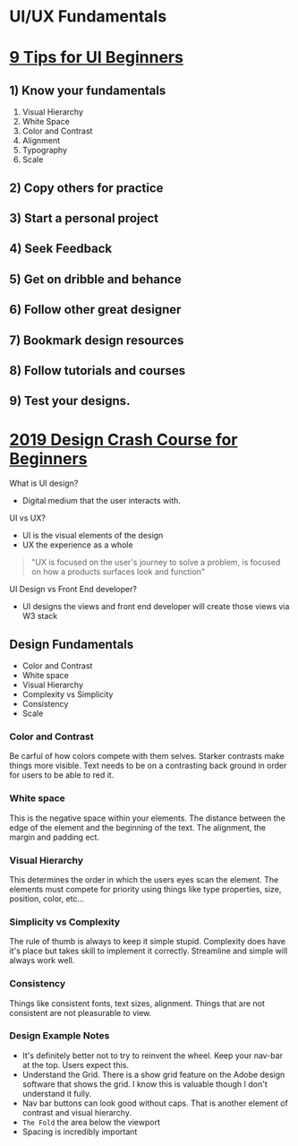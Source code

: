 # UI/UX Fundamentals

# [9 Tips for UI Beginners](https://www.youtube.com/watch?v=_J1Le-4aXhE)

## 1) Know your fundamentals

1. Visual Hierarchy
2. White Space
3. Color and Contrast
4. Alignment
5. Typography
6. Scale

## 2) Copy others for practice

## 3) Start a personal project

## 4) Seek Feedback

## 5) Get on dribble and behance

## 6) Follow other great designer

## 7) Bookmark design resources

## 8) Follow tutorials and courses

## 9) Test your designs.

# [2019 Design Crash Course for Beginners](https://www.youtube.com/watch?v=_Hp_dI0DzY4)

What is UI design?

-   Digital medium that the user interacts with.

UI vs UX?

-   UI is the visual elements of the design
-   UX the experience as a whole

> "UX is focused on the user's journey to solve a problem, is focused on how a products surfaces look and function"

UI Design vs Front End developer?

-   UI designs the views and front end developer will create those views via W3 stack

## Design Fundamentals

-   Color and Contrast
-   White space
-   Visual Hierarchy
-   Complexity vs Simplicity
-   Consistency
-   Scale

### Color and Contrast

Be carful of how colors compete with them selves. Starker contrasts make things more visible. Text needs to be on a contrasting back ground in order for users to be able to red it.

### White space

This is the negative space within your elements. The distance between the edge of the element and the beginning of the text. The alignment, the margin and padding ect.

### Visual Hierarchy

This determines the order in which the users eyes scan the element. The elements must compete for priority using things like type properties, size, position, color, etc...

### Simplicity vs Complexity

The rule of thumb is always to keep it simple stupid. Complexity does have it's place but takes skill to implement it correctly. Streamline and simple will always work well.

### Consistency

Things like consistent fonts, text sizes, alignment. Things that are not consistent are not pleasurable to view.

### Design Example Notes

-   It's definitely better not to try to reinvent the wheel. Keep your nav-bar at the top. Users expect this.
-   Understand the Grid. There is a show grid feature on the Adobe design software that shows the grid. I know this is valuable though I don't understand it fully.
-   Nav bar buttons can look good without caps. That is another element of contrast and visual hierarchy.
-   `The Fold` the area below the viewport
-   Spacing is incredibly important
